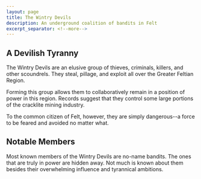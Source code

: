 ```yaml
---
layout: page
title: The Wintry Devils
description: An underground coalition of bandits in Felt
excerpt_separator: <!--more-->
---
```


## A Devilish Tyranny
The Wintry Devils are an elusive group of thieves, criminals, killers, and other scoundrels. They steal, pillage, and exploit all over the Greater Feltian Region.

Forming this group allows them to collaboratively remain in a position of power in this region. Records suggest that they control some large portions of the cracklite mining industry.

<!--more-->

To the common citizen of Felt, however, they are simply dangerous--a force to be feared and avoided no matter what.

## Notable Members
Most known members of the Wintry Devils are no-name bandits. The ones that are truly in power are hidden away. Not much is known about them besides their overwhelming influence and tyrannical ambitions.
